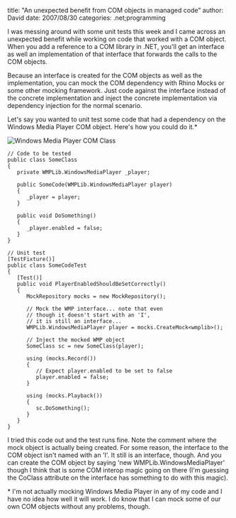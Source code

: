 
title: "An unexpected benefit from COM objects in managed code"
author: David
date: 2007/08/30
categories: .net;programming

I was messing around with some unit tests this week and I came across an unexpected benefit while working on code that worked with a COM object. When you add a reference to a COM library in .NET, you'll get an interface as well an implementation of that interface that forwards the calls to the COM objects.

Because an interface is created for the COM objects as well as the implementation, you can mock the COM dependency with Rhino Mocks or some other mocking framework. Just code against the interface instead of the concrete implementation and inject the concrete implementation via dependency injection for the normal scenario. 

Let's say you wanted to unit test some code that had a dependency on the Windows Media Player COM object. Here's how you could do it.\* 

![Windows Media Player COM Class](http://www.mohundro.com/blog/content/binary/WindowsLiveWriter/AnunexpectedbenefitfromCOMobjectsinmanag_E99E/image_1.png) 

    // Code to be tested
    public class SomeClass
    {
       private WMPLib.WindowsMediaPlayer _player;

       public SomeCode(WMPLib.WindowsMediaPlayer player)
       {
          _player = player;
       }

       public void DoSomething()
       {
          _player.enabled = false;
       }
    }

    // Unit test
    [TestFixture()]
    public class SomeCodeTest
    {
       [Test()]
       public void PlayerEnabledShouldBeSetCorrectly()
       {
          MockRepository mocks = new MockRepository();

          // Mock the WMP interface... note that even
          // though it doesn't start with an 'I', 
          // it is still an interface...
          WMPLib.WindowsMediaPlayer player = mocks.CreateMock<wmplib>();

          // Inject the mocked WMP object
          SomeClass sc = new SomeClass(player);

          using (mocks.Record())
          {
             // Expect player.enabled to be set to false
             player.enabled = false;
          }

          using (mocks.Playback())
          {
             sc.DoSomething();
          }
       }
    }

I tried this code out and the test runs fine. Note the comment where the mock object is actually being created. For some reason, the interface to the COM object isn't named with an 'I'. It still is an interface, though. And you can create the COM object by saying 'new WMPLib.WindowsMediaPlayer' though I think that is some COM interop magic going on there (I'm guessing the CoClass attribute on the interface has something to do with this magic).

\* I'm not actually mocking Windows Media Player in any of my code and I have no idea how well it will work. I do know that I can mock some of our own COM objects without any problems, though.

